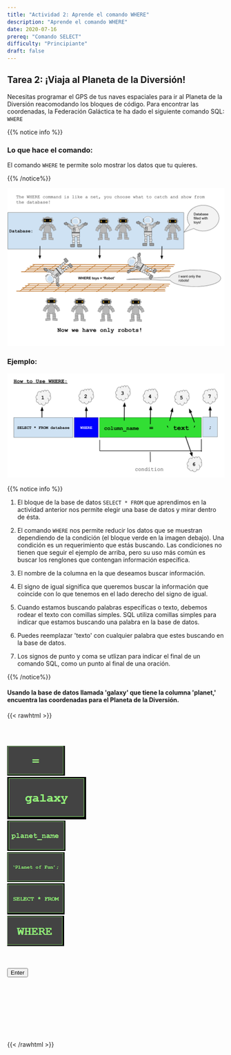 ```yaml
---
title: "Actividad 2: Aprende el comando WHERE"
description: "Aprende el comando WHERE"
date: 2020-07-16
prereq: "Comando SELECT"
difficulty: "Principiante"
draft: false
---
```

<!-- Links for javascript and CSS needed for drop down logic -->
<link rel="stylesheet" href="../default/_default.css" type="text/css"></link>
<link rel="stylesheet" href="../default/_type.css" type="text/css"></link>
<link rel="stylesheet" href="_activity2.css" type="text/css"></link>

<script type="text/javascript" src="../default/alasql.js"></script>
<script type="text/javascript" src="../default/db.js"></script>
<script type="text/javascript" src="../default/_default.js"></script>
<script type="text/javascript" src="../default/_type.js"></script>
<script type="text/javascript" src="_activity2.js"></script>


## Tarea 2: ¡Viaja al Planeta de la Diversión!

Necesitas programar el GPS de tus naves espaciales para ir al Planeta de la Diversión reacomodando los bloques de código. Para encontrar las coordenadas, la Federación Galáctica te ha dado el siguiente comando SQL: `WHERE`

{{% notice info %}}
### Lo que hace el comando: 
El comando `WHERE` te permite solo mostrar los datos que tu quieres. 

{{% /notice%}}

![Explain](assets/Where_Explain.png)

### Ejemplo:

![Ex](assets/Where_Ex.png)

{{% notice info %}}
1. El bloque de la base de datos `SELECT * FROM` que aprendimos en la actividad anterior nos permite elegir una base de datos y mirar dentro de ésta. 

2. El comando `WHERE` nos permite reducir los datos que se muestran dependiendo de la condición (el bloque verde en la imagen debajo). Una condición es un requerimiento que estás buscando. Las condiciones no tienen que seguir el ejemplo de arriba, pero su uso más común es buscar los renglones que contengan información específica.

3. El nombre de la columna en la que deseamos buscar información. 
 
4. El signo de igual significa que queremos buscar la información que coincide con lo que tenemos en el lado derecho del signo de igual. 

5. Cuando estamos buscando palabras específicas o texto, debemos rodear el texto con comillas simples. SQL utiliza comillas simples para indicar que estamos buscando una palabra en la base de datos.

6. Puedes reemplazar 'texto' con cualquier palabra que estes buscando en la base de datos. 

7. Los signos de punto y coma se utlizan para indicar el final de un comando SQL, como un punto al final de una oración. 

{{% /notice%}}

#### Usando la base de datos llamada 'galaxy' que tiene la columna 'planet,' encuentra las coordenadas para el Planeta de la Diversión. 

<!-- rearrange code blocks on terminal to get coordinate block -->

{{< rawhtml >}}

<div class="content_scaler">
<div class="terminal_div" id="terminal_div">

<!-- Rectangles to Receive blocks -->
<div id="div7" class="dropClass" ondrop="drop(event)" ondragover="allowDrop(event)";> </div>
<div id="div8" class="dropClass" ondrop="drop(event)" ondragover="allowDrop(event)";> </div>
<div id="div9" class="dropClass" ondrop="drop(event)" ondragover="allowDrop(event)";> </div>
<div id="div10" class="dropClass" ondrop="drop(event)" ondragover="allowDrop(event)";> </div>
<div id="div11" class="dropClass" ondrop="drop(event)" ondragover="allowDrop(event)";> </div>
<div id="div12" class="dropClass" ondrop="drop(event)" ondragover="allowDrop(event)";> </div>

<div style="clear: both;"></div>

<br><br>

<div id="div1" class ="codeBlocks" ondrop="drop(event)" ondragover="allowDrop(event)">
  <img class="img" id="answer5" src="assets/Equal.PNG" draggable="true" ondragstart="drag(event)" id="drag1">
</div>

<div id="div2" class="codeBlocks" ondrop="drop(event)" ondragover="allowDrop(event)">
  <img class="img" img id="answer2" src="assets/galaxy_block.png" draggable="true" ondragstart="drag(event)" id="drag2">
</div>

<div id="div3" class="codeBlocks" ondrop="drop(event)" ondragover="allowDrop(event)">
  <img class="img" img id="answer4" src="assets/Planet_Name_Block.png" draggable="true" ondragstart="drag(event)" id="drag3">
</div>

<div id="div4" class="codeBlocks" ondrop="drop(event)" ondragover="allowDrop(event)">
  <img class="img" img id="answer6" src="assets/Planet_Fun_Block.PNG" draggable="true" ondragstart="drag(event)" id="drag4">
</div>

<div style="clear: both;"></div>

<div id="buffer" class="codeBlocks" style="border: none;"></div>

<div id="div5" class="codeBlocks" ondrop="drop(event)" ondragover="allowDrop(event)">
  <img class="img" img id="answer1" src="assets/Select_From_Block.PNG" draggable="true" ondragstart="drag(event)" id="drag5">
</div>

<div id="div6" class="codeBlocks" ondrop="drop(event)" ondragover="allowDrop(event)">
  <img class="img" img id="answer3" src="assets/Where_Block.PNG" draggable="true" ondragstart="drag(event)" id="drag5">
</div>

<div style="clear: both;"></div>
<br><br>

<!-- Press Enter and if correct, unhide coordinate block -->
<button class="button button1" onclick="check()"> Enter </button>
</div> <!-- terminal_div -->
</div> <!-- content_scaler -->

<table id="planet" style="visibility:hidden">
  <tr>
  </tr>
  <script>displaytable("galaxy where planet = 'Planet of Fun'", "planet");</script>
</table>

<div id="text" style="visibility:hidden">
<h3> Ahora que sabes donde esta el Planeta de la Diversión, podemos encontrar mas información sobre este e ignorar a otros planetas. ¡Vamos al Planeta de la Diversión! </h3>
</div>

<img src="" id="gps">

<!-- Tells User to continue mission -->
<div class="resume_plot" id="resume_plot" style="visibility:hidden">
  <div class="alert">
    <span id="check">&#10003;</span>
    ¡Has completado la tarea!¡Continua a la siguiente misión!
  </div>
</div>
{{< /rawhtml >}}
